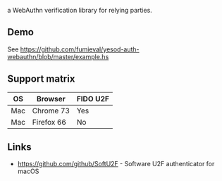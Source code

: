 a WebAuthn verification library for relying parties.

Demo
----

See https://github.com/fumieval/yesod-auth-webauthn/blob/master/example.hs

Support matrix
----

| OS  | Browser      | FIDO U2F |
| --- |------------- | -------- |
| Mac | Chrome 73    | Yes      |
| Mac | Firefox 66   | No       |

Links
----

* https://github.com/github/SoftU2F - Software U2F authenticator for macOS
